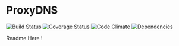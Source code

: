 ProxyDNS
===============
[![Build Status](https://travis-ci.org/northshorenetworks/proxy-dns.svg)](https://travis-ci.org/northshorenetworks/proxy-dns) [![Coverage Status](https://coveralls.io/repos/northshorenetworks/proxy-dns/badge.svg?branch=master&service=github)](https://coveralls.io/github/northshorenetworks/proxy-dns?branch=master) [![Code Climate](https://codeclimate.com/github/RegulateDNS/proxy-dns/badges/gpa.svg)](https://codeclimate.com/github/RegulateDNS/proxy-dns) [![Dependencies](https://david-dm.org/northshorenetworks/proxy-dns.svg)]()


Readme Here !
